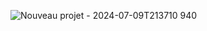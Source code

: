 ![Nouveau projet - 2024-07-09T213710 940](https://github.com/aiotv1/youtube-Thumbnails-Downloader/assets/132507643/c4d11a6b-f615-4cfc-831e-d3f9571997fe)
